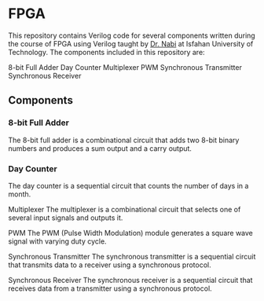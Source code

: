 # FPGA

This repository contains Verilog code for several components written during the course of FPGA using Verilog taught by [Dr. Nabi](https://scholar.google.com/citations?user=BKPQVhgAAAAJ&hl=en) at Isfahan University of Technology. The components included in this repository are:

8-bit Full Adder
Day Counter
Multiplexer
PWM
Synchronous Transmitter
Synchronous Receiver

## Components

### 8-bit Full Adder
The 8-bit full adder is a combinational circuit that adds two 8-bit binary numbers and produces a sum output and a carry output. 

### Day Counter
The day counter is a sequential circuit that counts the number of days in a month. 

Multiplexer
The multiplexer is a combinational circuit that selects one of several input signals and outputs it. 

PWM
The PWM (Pulse Width Modulation) module generates a square wave signal with varying duty cycle. 

Synchronous Transmitter
The synchronous transmitter is a sequential circuit that transmits data to a receiver using a synchronous protocol. 

Synchronous Receiver
The synchronous receiver is a sequential circuit that receives data from a transmitter using a synchronous protocol. 
